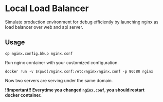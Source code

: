 Local Load Balancer
===

Simulate production environment for debug efficiently by launching nginx as load balancer over web and api server.

## Usage

```
cp nginx.config.bkup nginx.conf
```

Run nginx container with your customized configuration.

```
docker run -v $(pwd)/nginx.conf:/etc/nginx/nginx.conf -p 80:80 nginx
```

Now two servers are serving under the same domain.

**!!Important!! Everytime you changed `nginx.conf`, you should restart docker container.**
